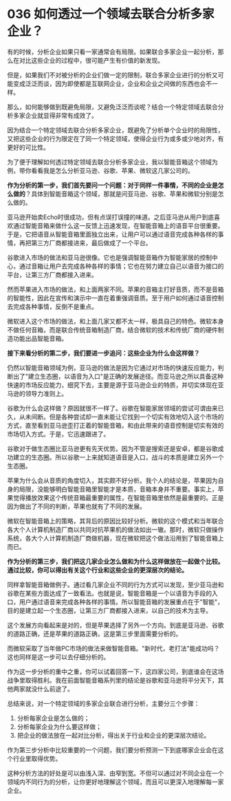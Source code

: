 # 036 如何透过一个领域去联合分析多家企业？

有的时候，分析企业如果只看一家通常会有局限。如果联合多家企业一起分析，那么在对比这些企业的过程中，很可能产生有价值的新发现。

但是，如果我们不对被分析的企业们做一定的限制，联合多家企业进行的分析又可能变成泛泛而谈，因为即使都是互联网企业，企业和企业之间做的东西也会不一样。

那么，如何能够做到既避免局限，又避免泛泛而谈呢？结合一个特定领域去联合分析多家企业就显得非常有成效了。

因为结合一个特定领域去联合分析多家企业，既避免了分析单个企业时的局限性，又把这些企业的行为限定在了同一个特定领域，使得企业行为或多或少地对齐，有更好的可比性。

为了便于理解如何透过特定领域去联合分析多家企业，我以智能音箱这个领域为例，带你看看我是怎么分析亚马逊、谷歌、苹果、微软这几家公司的。

**作为分析的第一步，我们首先要问一个问题：对于同样一件事情，不同的企业是怎么做的**？具体到智能音箱这个领域，那就是问亚马逊、谷歌、苹果和微软分别是怎么做的。

亚马逊开始卖Echo时很成功，但有点误打误撞的味道。之后亚马逊从用户到底喜欢通过智能音箱来做什么这一反馈上迅速发现，在智能音箱上的语音平台很重要。于是，它把语音从智能音箱里面独立出来，让用户可以通过语音完成各种各样的事情，再把第三方厂商都接进来，最后做成了一个平台。

谷歌进入市场的做法和亚马逊很像。它也是强调智能音箱作为智能家居的控制中心，通过音箱让用户去完成各种各样的事情；它也在努力建立自己以语音为接口的平台，让第三方厂商都接入进来。

然而苹果进入市场的做法，和上面两家不同。苹果的音箱主打好音质，而不是音箱的智能性，因此在宣传和演示中一直在着重强调音质。至于用户如何通过语音控制去完成各种事情，反倒不是重点。

微软进入这个市场的做法，和上面几家又都不太一样，极具自己的特色。微软本身不做任何音箱，而是联合传统音箱制造厂商，结合微软的技术和传统厂商的硬件制造功能出品智能音箱。

**接下来看分析的第二步，我们要进一步追问：这些企业为什么会这样做？**

仍然以智能音箱领域为例，亚马逊的做法是因为它通过对市场的快速反应能力，判断出了"建立生态圈，以语音为入口"是正确的发展途径。而亚马逊之所以具备这种快速的市场反应能力，细究下去，主要是源于亚马逊企业的特质，并切实体现在亚马逊的领导力准则上。

谷歌为什么会这样做？原因就很不一样了。谷歌在智能家居领域的尝试可谓由来已久，从未间断。但是各种尝试却一直未能让它找到一个切实有效地切入这个市场的方式，直至看到亚马逊歪打正着的智能音箱，和由此带来的语音控制是切实有效的市场切入方式。于是，它迅速跟进了。

谷歌对于做生态圈比亚马逊更有先天优势。因为不管是搜索还是安卓，都是谷歌成功建立的生态圈。所以谷歌一上来就知道语音是入口，战斗的本质是建立另外一个生态圈。

苹果为什么会从音质的角度切入，其实颇不好分析。我个人的结论是，苹果因为自身的局限，没能够明白智能音箱里智能才是本质，音箱本身并不重要。事实上，苹果觉得播放效果这个传统音箱最重要的属性，在智能音箱里依然是最重要的。正是因为做出了不同的判断，苹果也就有了不同的发展。

微软在智能音箱上的策略，其背后的原因比较好分析。微软的这个模式和当年联合各大个人计算机制造厂商以共同对抗苹果机的做法如出一辙。那时，微软只做操作系统，各大个人计算机制造厂商做机器，现在微软把这个做法沿用到了智能音箱上而已。

**作为分析的第三步，我们把这几家企业怎么做和为什么这样做放在一起做个比较。通过比较，你可以得出有关这个行业和这些企业的更深层次的结论。**

同样拿智能音箱做例子。通过看几家企业不同的行为方式可以发现，至少亚马逊和谷歌在某些方面达成了一致看法。也就是说，智能音箱是一个以语音为手段的入口，用户通过语音来完成各种各样的事情。所以智能音箱的发展重点在于"智能"，目的是建立起一个生态圈，让第三方厂商都接入进来，以自己的技术为主导。

这个发展方向看起来是对的，但是苹果选择了另外一个方向。到底是亚马逊、谷歌的道路正确，还是苹果的道路正确，这是第三步里面需要分析的。

而微软采取了当年做PC市场的做法来做智能音箱。"新时代，老打法"能成功吗？这也同样是这一步可以去仔细分析的。

作为这一步分析的重中之重，你可以试着回答一下，这四家公司，到底谁会在这场战争里取得胜利。我在前面智能音箱系列里的结论是谷歌和亚马逊将平分天下，其他两家就没什么前途了。

总结来说，对一个特定领域的多家企业联合进行分析，主要分三个步骤：

1.  分析每家企业是怎么做的；
2.  分析每家企业为什么要这样做；
3.  把企业的做法放在一起对比分析，得出关于行业和企业的更深层次结论。

作为第三步分析中比较重要的一个问题，我们要分析预测一下到底哪家企业会在这个行业里取得优势。

这种分析方法的好处是可以由浅入深、由窄到宽。不但可以通过对不同企业在一个领域内不同行为的分析，让你更好地理解这个领域，而且可以更深入地理解每一家企业。
